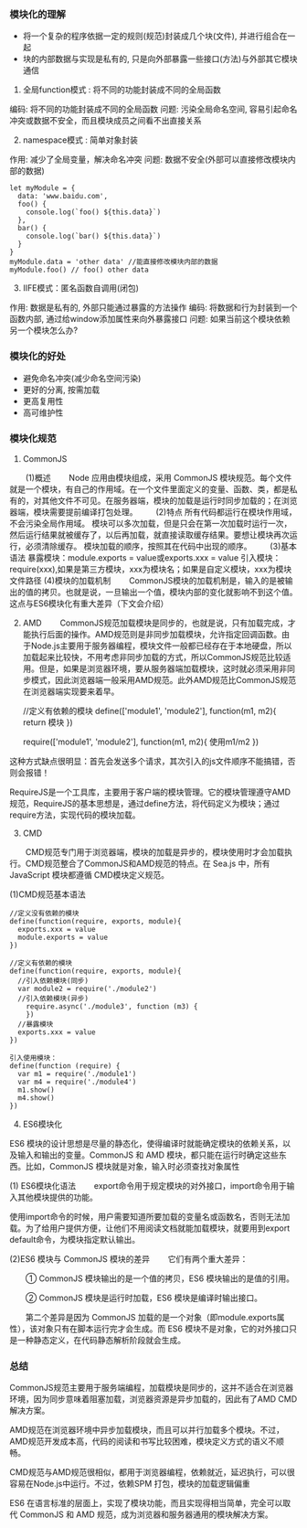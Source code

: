 ### 模块化的理解

- 将一个复杂的程序依据一定的规则(规范)封装成几个块(文件), 并进行组合在一起
- 块的内部数据与实现是私有的, 只是向外部暴露一些接口(方法)与外部其它模块通信

1. 全局function模式 : 将不同的功能封装成不同的全局函数

编码: 将不同的功能封装成不同的全局函数
问题: 污染全局命名空间, 容易引起命名冲突或数据不安全，而且模块成员之间看不出直接关系

2. namespace模式 : 简单对象封装

作用: 减少了全局变量，解决命名冲突
问题: 数据不安全(外部可以直接修改模块内部的数据)

	let myModule = {
	  data: 'www.baidu.com',
	  foo() {
	    console.log(`foo() ${this.data}`)
	  },
	  bar() {
	    console.log(`bar() ${this.data}`)
	  }
	}
	myModule.data = 'other data' //能直接修改模块内部的数据
	myModule.foo() // foo() other data

3. IIFE模式：匿名函数自调用(闭包)

作用: 数据是私有的, 外部只能通过暴露的方法操作
编码: 将数据和行为封装到一个函数内部, 通过给window添加属性来向外暴露接口
问题: 如果当前这个模块依赖另一个模块怎么办?

### 模块化的好处

- 避免命名冲突(减少命名空间污染)
- 更好的分离, 按需加载
- 更高复用性
- 高可维护性

### 模块化规范

1. CommonJS

　　(1)概述
　　Node 应用由模块组成，采用 CommonJS 模块规范。每个文件就是一个模块，有自己的作用域。在一个文件里面定义的变量、函数、类，都是私有的，对其他文件不可见。在服务器端，模块的加载是运行时同步加载的；在浏览器端，模块需要提前编译打包处理。
　　(2)特点
所有代码都运行在模块作用域，不会污染全局作用域。
模块可以多次加载，但是只会在第一次加载时运行一次，然后运行结果就被缓存了，以后再加载，就直接读取缓存结果。要想让模块再次运行，必须清除缓存。
模块加载的顺序，按照其在代码中出现的顺序。
　　(3)基本语法
暴露模块：module.exports = value或exports.xxx = value
引入模块：require(xxx),如果是第三方模块，xxx为模块名；如果是自定义模块，xxx为模块文件路径
	(4)模块的加载机制
　　CommonJS模块的加载机制是，输入的是被输出的值的拷贝。也就是说，一旦输出一个值，模块内部的变化就影响不到这个值。这点与ES6模块化有重大差异（下文会介绍）

2. AMD
　　CommonJS规范加载模块是同步的，也就是说，只有加载完成，才能执行后面的操作。AMD规范则是非同步加载模块，允许指定回调函数。由于Node.js主要用于服务器编程，模块文件一般都已经存在于本地硬盘，所以加载起来比较快，不用考虑非同步加载的方式，所以CommonJS规范比较适用。但是，如果是浏览器环境，要从服务器端加载模块，这时就必须采用非同步模式，因此浏览器端一般采用AMD规范。此外AMD规范比CommonJS规范在浏览器端实现要来着早。

	//定义有依赖的模块
	define(['module1', 'module2'], function(m1, m2){
	   return 模块
	})

	require(['module1', 'module2'], function(m1, m2){
	   使用m1/m2
	})

这种方式缺点很明显：首先会发送多个请求，其次引入的js文件顺序不能搞错，否则会报错！

RequireJS是一个工具库，主要用于客户端的模块管理。它的模块管理遵守AMD规范，RequireJS的基本思想是，通过define方法，将代码定义为模块；通过require方法，实现代码的模块加载。

3. CMD

　　CMD规范专门用于浏览器端，模块的加载是异步的，模块使用时才会加载执行。CMD规范整合了CommonJS和AMD规范的特点。在 Sea.js 中，所有 JavaScript 模块都遵循 CMD模块定义规范。

(1)CMD规范基本语法

	//定义没有依赖的模块
	define(function(require, exports, module){
	  exports.xxx = value
	  module.exports = value
	})

	//定义有依赖的模块
	define(function(require, exports, module){
	  //引入依赖模块(同步)
	  var module2 = require('./module2')
	  //引入依赖模块(异步)
	    require.async('./module3', function (m3) {
	    })
	  //暴露模块
	  exports.xxx = value
	})
	
	引入使用模块：
	define(function (require) {
	  var m1 = require('./module1')
	  var m4 = require('./module4')
	  m1.show()
	  m4.show()
	})

4. ES6模块化

ES6 模块的设计思想是尽量的静态化，使得编译时就能确定模块的依赖关系，以及输入和输出的变量。CommonJS 和 AMD 模块，都只能在运行时确定这些东西。比如，CommonJS 模块就是对象，输入时必须查找对象属性

(1) ES6模块化语法
　　export命令用于规定模块的对外接口，import命令用于输入其他模块提供的功能。

使用import命令的时候，用户需要知道所要加载的变量名或函数名，否则无法加载。为了给用户提供方便，让他们不用阅读文档就能加载模块，就要用到export default命令，为模块指定默认输出。

(2)ES6 模块与 CommonJS 模块的差异
　　它们有两个重大差异：

　　① CommonJS 模块输出的是一个值的拷贝，ES6 模块输出的是值的引用。

　　② CommonJS 模块是运行时加载，ES6 模块是编译时输出接口。

　　第二个差异是因为 CommonJS 加载的是一个对象（即module.exports属性），该对象只有在脚本运行完才会生成。而 ES6 模块不是对象，它的对外接口只是一种静态定义，在代码静态解析阶段就会生成。

### 总结

CommonJS规范主要用于服务端编程，加载模块是同步的，这并不适合在浏览器环境，因为同步意味着阻塞加载，浏览器资源是异步加载的，因此有了AMD CMD解决方案。

AMD规范在浏览器环境中异步加载模块，而且可以并行加载多个模块。不过，AMD规范开发成本高，代码的阅读和书写比较困难，模块定义方式的语义不顺畅。

CMD规范与AMD规范很相似，都用于浏览器编程，依赖就近，延迟执行，可以很容易在Node.js中运行。不过，依赖SPM 打包，模块的加载逻辑偏重

ES6 在语言标准的层面上，实现了模块功能，而且实现得相当简单，完全可以取代 CommonJS 和 AMD 规范，成为浏览器和服务器通用的模块解决方案。